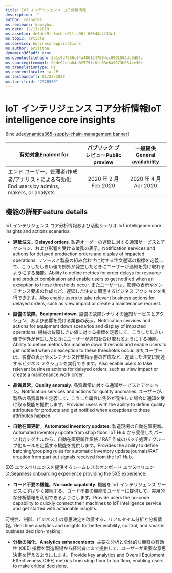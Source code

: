 ```yaml
---
title: IoT インテリジェンス コア分析情報
description: ''
author: relnotes
ms.reviewer: kamaybac
ms.date: 12/13/2019
ms.assetid: 4e6de49f-8acb-e911-a96f-000d3a4f33c1
ms.topic: article
ms.service: business-applications
ms.author: arijitba
dynamics365pdf: true
ms.openlocfilehash: 3e1c9d7556c04a4861247504cc0901502da9d54c
ms.sourcegitcommit: 9ede92eba84a02579fc8fc63e6a9673b034ce30c
ms.translationtype: HT
ms.contentlocale: ja-JP
ms.lasthandoff: 01/23/2020
ms.locfileid: "2976539"
---
```

# <a name="iot-intelligence-core-insights"></a><span data-ttu-id="40f6a-102">IoT インテリジェンス コア分析情報</span><span class="sxs-lookup"><span data-stu-id="40f6a-102">IoT intelligence core insights</span></span>
[!include[dynamics365-supply-chain-management banner](../includes/dynamics365-supply-chain-management.md)]

| <span data-ttu-id="40f6a-103">有効対象</span><span class="sxs-lookup"><span data-stu-id="40f6a-103">Enabled for</span></span>    |  <span data-ttu-id="40f6a-104">パブリック プレビュー</span><span class="sxs-lookup"><span data-stu-id="40f6a-104">Public preview</span></span> | <span data-ttu-id="40f6a-105">一般提供</span><span class="sxs-lookup"><span data-stu-id="40f6a-105">General availability</span></span> | 
| ---------- | :----------: |:----------: |
|<span data-ttu-id="40f6a-106">エンド ユーザー、管理者/作成者/アナリストによる有効化</span><span class="sxs-lookup"><span data-stu-id="40f6a-106">End users by admins, makers, or analysts</span></span>|<span data-ttu-id="40f6a-107">2020 年 2 月</span><span class="sxs-lookup"><span data-stu-id="40f6a-107">Feb 2020</span></span>| <span data-ttu-id="40f6a-108">2020 年 4 月</span><span class="sxs-lookup"><span data-stu-id="40f6a-108">Apr 2020</span></span>|







## <a name="feature-details"></a><span data-ttu-id="40f6a-109">機能の詳細</span><span class="sxs-lookup"><span data-stu-id="40f6a-109">Feature details</span></span>
<!--feature detail start -->
<span data-ttu-id="40f6a-110">IoT インテリジェンス コア分析情報および活動シナリオ:</span><span class="sxs-lookup"><span data-stu-id="40f6a-110">IoT intelligence core insights and actions scenarios:</span></span>

 - <span data-ttu-id="40f6a-111">**遅延注文**。</span><span class="sxs-lookup"><span data-stu-id="40f6a-111">**Delayed orders**.</span></span> <span data-ttu-id="40f6a-112">製造オーダーの遅延に対する通知サービスとアクション、および影響を受ける業務の表示。</span><span class="sxs-lookup"><span data-stu-id="40f6a-112">Notification services and actions for delayed production orders and display of impacted operations.</span></span> <span data-ttu-id="40f6a-113">リソースと製品の組み合わせに対する注文遅延の指標を定義して、こうしたしきい値で例外が発生したときにユーザーが通知を受け取れるようにする機能。</span><span class="sxs-lookup"><span data-stu-id="40f6a-113">Ability to define metrics for order delays for resource and product combination and enable users to get notified when an exception to these thresholds occur.</span></span> <span data-ttu-id="40f6a-114">またユーザーは、影響の表示やメンテナンス要求の作成など、遅延した注文に関連するビジネス アクションを実行できます。</span><span class="sxs-lookup"><span data-stu-id="40f6a-114">Also enable users to take relevant business actions for delayed orders, such as view impact or create a maintenance request.</span></span> 

 - <span data-ttu-id="40f6a-115">**設備の故障**。</span><span class="sxs-lookup"><span data-stu-id="40f6a-115">**Equipment down**.</span></span> <span data-ttu-id="40f6a-116">設備の故障シナリオの通知サービスとアクション、および影響を受ける業務の表示。</span><span class="sxs-lookup"><span data-stu-id="40f6a-116">Notification services and actions for equipment down scenarios and display of impacted operations.</span></span>
<span data-ttu-id="40f6a-117">機械の故障しきい値に対する指標を定義して、こうしたしきい値で例外が発生したときにユーザーが通知を受け取れるようにする機能。</span><span class="sxs-lookup"><span data-stu-id="40f6a-117">Ability to define metrics for machine down threshold and enable users to get notified when an exception to these thresholds occur.</span></span> <span data-ttu-id="40f6a-118">またユーザーは、影響の表示やメンテナンス作業指示書の作成など、遅延した注文に関連するビジネス アクションを実行できます。</span><span class="sxs-lookup"><span data-stu-id="40f6a-118">Also enable users to take relevant business actions for delayed orders, such as view impact or create a maintenance work order.</span></span> 

 - <span data-ttu-id="40f6a-119">**品質異常**。</span><span class="sxs-lookup"><span data-stu-id="40f6a-119">**Quality anomaly**.</span></span> <span data-ttu-id="40f6a-120">品質異常に対する通知サービスとアクション。</span><span class="sxs-lookup"><span data-stu-id="40f6a-120">Notification services and actions for quality anomalies.</span></span> <span data-ttu-id="40f6a-121">ユーザーが、製品の品質属性を定義して、こうした属性に例外が発生した場合に通知を受け取る機能を提供します。</span><span class="sxs-lookup"><span data-stu-id="40f6a-121">Provides users with the ability to define quality attributes for products and get notified when exceptions to these attributes happen.</span></span> 

 - <span data-ttu-id="40f6a-122">**自動在庫更新**。</span><span class="sxs-lookup"><span data-stu-id="40f6a-122">**Automated inventory updates**.</span></span> <span data-ttu-id="40f6a-123">製造現場の自動在庫更新。</span><span class="sxs-lookup"><span data-stu-id="40f6a-123">Automated inventory update from shop floor.</span></span> <span data-ttu-id="40f6a-124">IoT Hub から受信したパーツ出力シグナルから、自動在庫更新仕訳帳 / RAF 作成のバッチ処理 / グループ化ルールを定義する機能を提供します。</span><span class="sxs-lookup"><span data-stu-id="40f6a-124">Provides the ability to define batching/grouping rules for automatic inventory update journals/RAF creation from part out signals received from the IoT Hub.</span></span>

<span data-ttu-id="40f6a-125">5X5 エクスペリエンスを提供するシームレスなオンボード エクスペリエンス:</span><span class="sxs-lookup"><span data-stu-id="40f6a-125">Seamless onboarding experience providing the 5X5 experience:</span></span>

 - <span data-ttu-id="40f6a-126">**コード不要の機能**。</span><span class="sxs-lookup"><span data-stu-id="40f6a-126">**No-code capability**.</span></span> <span data-ttu-id="40f6a-127">機器を IoT インテリジェンス サービスにすばやく接続する、コード不要の機能をユーザーに提供して、実用的な分析情報を利用できるようにします。</span><span class="sxs-lookup"><span data-stu-id="40f6a-127">Provide users the no-code capability to quickly connect their machines to IoT intelligence service and get started with actionable insights.</span></span> 

<span data-ttu-id="40f6a-128">可視性、制御、ビジネス上の意思決定を改善する、リアルタイム分析と分析情報。</span><span class="sxs-lookup"><span data-stu-id="40f6a-128">Real time analytics and insights for better visibility, control, and smarter business decision-making:</span></span>

 - <span data-ttu-id="40f6a-129">**分析の強化**。</span><span class="sxs-lookup"><span data-stu-id="40f6a-129">**Analytics enhancements**.</span></span> <span data-ttu-id="40f6a-130">主要な分析と全体的な機器の有効性 (OEE) 指標を製造現場から経営者にまで提供して、ユーザーが重要な意思決定を行えるようにします。</span><span class="sxs-lookup"><span data-stu-id="40f6a-130">Provide key analytics and Overall Equipment Effectiveness (OEE) metrics from shop floor to top floor, enabling users to make critical decisions.</span></span>
<!--feature detail end -->









